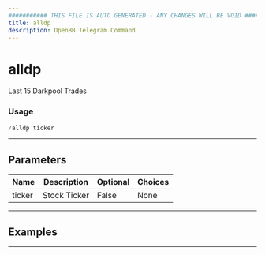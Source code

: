 ```yaml
---
########### THIS FILE IS AUTO GENERATED - ANY CHANGES WILL BE VOID ###########
title: alldp
description: OpenBB Telegram Command
---
```


# alldp

Last 15 Darkpool Trades

### Usage

```python wordwrap
/alldp ticker
```

---

## Parameters

| Name | Description | Optional | Choices |
| ---- | ----------- | -------- | ------- |
| ticker | Stock Ticker | False | None |


---

## Examples


---
